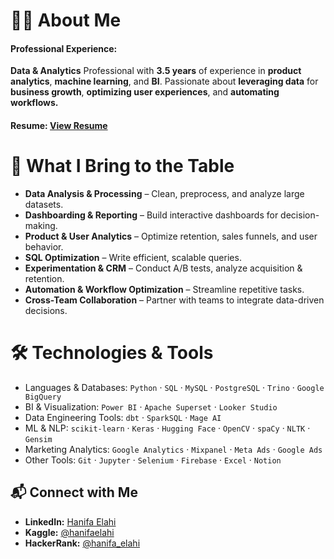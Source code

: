 # 👩‍💻 About Me

#### Professional Experience:

**Data & Analytics** Professional with **3.5 years** of experience in **product analytics**, **machine learning**, and **BI**. Passionate about **leveraging data** for **business growth**, **optimizing user experiences**, and **automating workflows.**

####  Resume: [View Resume]()

# 🚀 What I Bring to the Table

- **Data Analysis & Processing** – Clean, preprocess, and analyze large datasets.  
- **Dashboarding & Reporting** – Build interactive dashboards for decision-making.  
- **Product & User Analytics** – Optimize retention, sales funnels, and user behavior.  
- **SQL Optimization** – Write efficient, scalable queries.  
- **Experimentation & CRM** – Conduct A/B tests, analyze acquisition & retention.  
- **Automation & Workflow Optimization** – Streamline repetitive tasks.  
- **Cross-Team Collaboration** – Partner with teams to integrate data-driven decisions.

# 🛠️ Technologies & Tools

- Languages & Databases: `Python` · `SQL` · `MySQL` · `PostgreSQL` · `Trino` · `Google BigQuery`  
- BI & Visualization: `Power BI` · `Apache Superset` · `Looker Studio`  
- Data Engineering Tools: `dbt` · `SparkSQL` · `Mage AI`  
- ML & NLP: `scikit-learn` · `Keras` · `Hugging Face` · `OpenCV` · `spaCy` · `NLTK` · `Gensim`  
- Marketing Analytics: `Google Analytics` · `Mixpanel` · `Meta Ads` · `Google Ads`  
- Other Tools: `Git` · `Jupyter` · `Selenium` · `Firebase` · `Excel` · `Notion`  

## 📬 Connect with Me  

- **LinkedIn:** [Hanifa Elahi](https://linkedin.com/in/hanifa-elahi-98570a197/)  
- **Kaggle:** [@hanifaelahi](https://kaggle.com/hanifaelahi)  
- **HackerRank:** [@hanifa_elahi](https://www.hackerrank.com/hanifa_elahi)  




